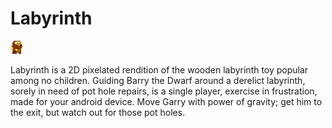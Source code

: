 # Labyrinth 
![Larry, the Dwarf][Dwarf]

Labyrinth is a 2D pixelated rendition of the wooden labyrinth toy popular among no children. Guiding Barry the Dwarf around a derelict labyrinth, sorely in need of pot hole repairs, is a single player, exercise in frustration, made for your android device. Move Garry with power of gravity; get him to the exit, but watch out for those pot holes.

[Dwarf]: https://github.com/Clarksj4/Labyrinth/blob/master/app/src/main/res/drawable-nodpi/dwarf_0.png "Larry, the Dwarf"
